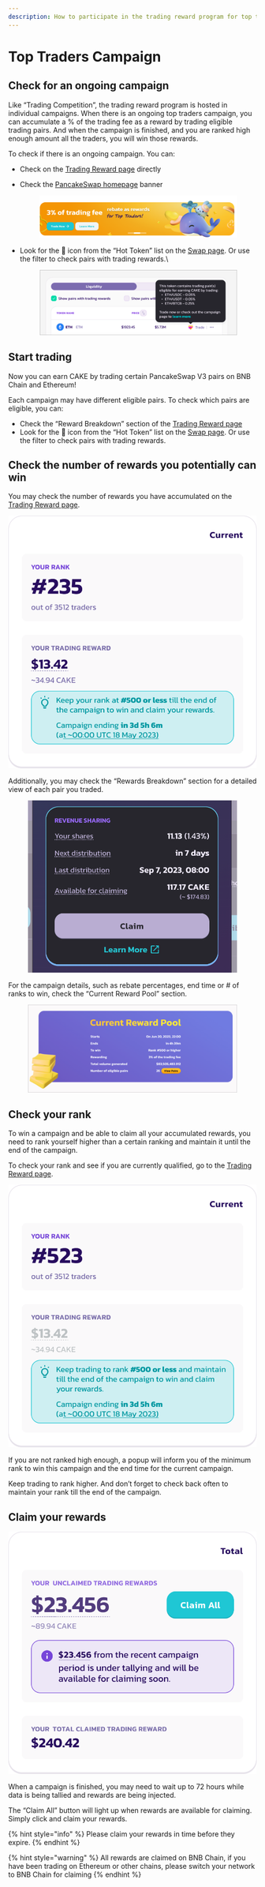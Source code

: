 ```yaml
---
description: How to participate in the trading reward program for top traders
---
```


# Top Traders Campaign

## Check for an ongoing campaign <a href="#978733be-1ca0-4eb6-a35e-44b7f8365222" id="978733be-1ca0-4eb6-a35e-44b7f8365222"></a>

Like “Trading Competition”, the trading reward program is hosted in individual campaigns. When there is an ongoing top traders campaign, you can accumulate a % of the trading fee as a reward by trading eligible trading pairs. And when the campaign is finished, and you are ranked high enough amount all the traders, you will win those rewards.

To check if there is an ongoing campaign. You can:

* Check on the [Trading Reward page](https://pancakeswap.finance/trading-reward/top-traders) directly
*   Check the [PancakeSwap homepage](https://pancakeswap.finance/) banner

    <figure><img src="../../../.gitbook/assets/image (6) (4) (1).png" alt=""><figcaption></figcaption></figure>
*   Look for the 💝 icon from the “Hot Token” list on the [Swap page](https://pancakeswap.finance/swap). Or use the filter to check pairs with trading rewards.\


    <figure><img src="../../../.gitbook/assets/image (1) (1).png" alt=""><figcaption></figcaption></figure>

## Start trading <a href="#5be1710d-25f3-485d-8184-91015c4dceca" id="5be1710d-25f3-485d-8184-91015c4dceca"></a>

Now you can earn CAKE by trading certain PancakeSwap V3 pairs on BNB Chain and Ethereum!

Each campaign may have different eligible pairs. To check which pairs are eligible, you can:

* Check the “Reward Breakdown” section of the [Trading Reward page](https://pancakeswap.finance/trading-reward/top-traders)
* Look for the 💝 icon from the “Hot Token” list on the [Swap page](https://pancakeswap.finance/swap). Or use the filter to check pairs with trading rewards.

## Check the number of rewards you potentially can win <a href="#7d7c7391-5454-4fa7-8928-c79885a00875" id="7d7c7391-5454-4fa7-8928-c79885a00875"></a>

You may check the number of rewards you have accumulated on the [Trading Reward page](https://pancakeswap.finance/trading-reward/top-traders).

![](<../../../.gitbook/assets/image (2) (1).png>)

Additionally, you may check the “Rewards Breakdown” section for a detailed view of each pair you traded.

<figure><img src="../../../.gitbook/assets/image (8).png" alt=""><figcaption></figcaption></figure>

For the campaign details, such as rebate percentages, end time or # of ranks to win, check the “Current Reward Pool” section.

<figure><img src="../../../.gitbook/assets/image (4) (2).png" alt=""><figcaption></figcaption></figure>

## Check your rank <a href="#d7d60391-c3fc-4acb-9dfb-5c95a09403d5" id="d7d60391-c3fc-4acb-9dfb-5c95a09403d5"></a>

To win a campaign and be able to claim all your accumulated rewards, you need to rank yourself higher than a certain ranking and maintain it until the end of the campaign.

To check your rank and see if you are currently qualified, go to the [Trading Reward page](https://pancakeswap.finance/trading-reward/top-traders).

![](<../../../.gitbook/assets/image (3) (1).png>)

If you are not ranked high enough, a popup will inform you of the minimum rank to win this campaign and the end time for the current campaign.

Keep trading to rank higher. And don’t forget to check back often to maintain your rank till the end of the campaign.

## Claim your rewards <a href="#5a0d1633-dba9-46c0-919c-77fee912f986" id="5a0d1633-dba9-46c0-919c-77fee912f986"></a>

![](<../../../.gitbook/assets/image (5) (3).png>)

When a campaign is finished, you may need to wait up to 72 hours while data is being tallied and rewards are being injected.

The “Claim All” button will light up when rewards are available for claiming. Simply click and claim your rewards.

{% hint style="info" %}
Please claim your rewards in time before they expire.
{% endhint %}

{% hint style="warning" %}
All rewards are claimed on BNB Chain, if you have been trading on Ethereum or other chains, please switch your network to BNB Chain for claiming
{% endhint %}
